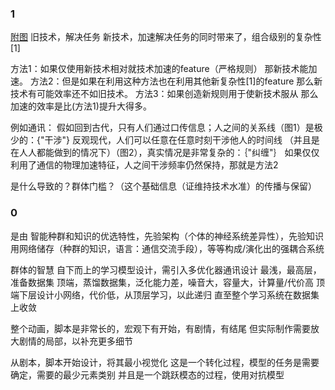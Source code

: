 
### 1
[附图](https://raw.githubusercontent.com/huaji0353/-_-/master/1.png)
旧技术，解决任务
新技术，加速解决任务的同时带来了，组合级别的复杂性[1]

方法1：如果仅使用新技术相对就技术加速的feature（严格规则）
那新技术能加速。
方法2：但是如果在利用这种方法也在利用其他新复杂性[1]的feature
那么新技术有可能效率还不如旧技术。
方法3：如果创造新规则用于使新技术服从
那么加速的效率是比(方法1)提升大得多。

例如通讯：
假如回到古代，只有人们通过口传信息；人之间的关系线（图1）是极少的：{"干涉"}
反观现代，人们可以任意在任意时刻干涉他人的时间线
（并且是在人人都能做到的情况下）（图2），真实情况是非常复杂的：｛"纠缠"｝
如果仅仅利用了通信的物理加速特征，人之间干涉频率仍然保持，那就是方法2

是什么导致的？群体门槛？（这个基础信息（证维持技术水准）的传播与保留）

### 0
是由 智能种群和知识的优选特性，先验架构（个体的神经系统差异性），先验知识用网络储存（种群的知识，语言：通信交流手段），等等构成/演化出的强耦合系统

群体的智慧
自下而上的学习模型设计，需引入多优化器通讯设计
最浅，最高层，准备数据集
顶端，蒸馏数据集，泛化能力差，噪音大，容量大，计算量/代价高
顶端下层设计小网络，代价低，从顶层学习，以此递归
直至整个学习系统在数据集上收敛


整个动画，脚本是非常长的，宏观下有开始，有剧情，有结尾
但实际制作需要放大剧情的局部，以补充更多细节

从剧本，脚本开始设计，将其最小视觉化
这是一个转化过程，模型的任务是需要确定，需要的最少元素类别
并且是一个跳跃模态的过程，使用对抗模型
